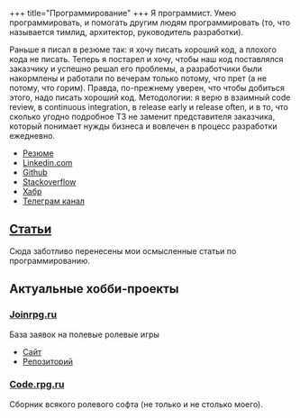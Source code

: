 +++
 title="Программирование"
+++ 
Я программист. Умею программировать, и помогать другим людям программировать (то, что называется тимлид, архитектор, руководитель разработки).

Раньше я писал в резюме так: я хочу писать хороший код, а плохого кода не писать. Теперь я постарел и хочу, чтобы наш код поставлялся заказчику и успешно решал его проблемы, а разработчики были накормлены и работали по вечерам только потому, что прет (а не потому, что горим). Правда, по-прежнему уверен, что чтобы добиться этого, надо писать хороший код. Методологии: я верю в взаимный code review, в continuous integration, в release early и release often, и в то, что сколько угодно подробное ТЗ не заменит представителя заказчика, который понимает нужды бизнеса и вовлечен в процесс разработки ежедневно.

 - [Резюме](<leonid-tsarev-resume.pdf>)
 - [Linkedin.com](https://www.linkedin.com/in/leonid-tsarev-38712445/)
 - [Github](https://github.com/leotsarev/)
 - [Stackoverflow](https://stackoverflow.com/users/story/408666)
 - [Хабр](https://habr.com/ru/users/leotsarev/posts/)
 - [Телеграм канал](https://t.me/ex_coder_tsarev)

## [Статьи](articles)
Сюда заботливо перенесены мои осмысленные статьи по программированию.

## Актуальные хобби-проекты
### [Joinrpg.ru](/larp/joinrpg)
База заявок на полевые ролевые игры
 - [Сайт](https://joinrpg.ru)
 - [Репозиторий](https://github.com/joinrpg/joinrpg-net)

### [Code.rpg.ru](http://code.rpg.ru)
Сборник всякого ролевого софта (не только и не столько моего).